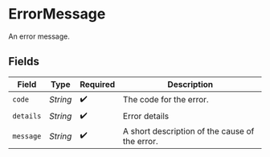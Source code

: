 # ErrorMessage

An error message.


## Fields

| Field                                          | Type                                           | Required                                       | Description                                    |
| ---------------------------------------------- | ---------------------------------------------- | ---------------------------------------------- | ---------------------------------------------- |
| `code`                                         | *String*                                       | :heavy_check_mark:                             | The code for the error.                        |
| `details`                                      | *String*                                       | :heavy_check_mark:                             | Error details                                  |
| `message`                                      | *String*                                       | :heavy_check_mark:                             | A short description of the cause of the error. |